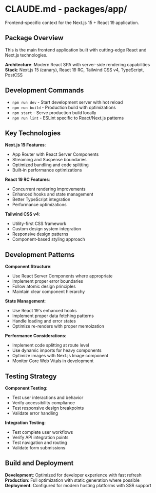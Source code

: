 # CLAUDE.md - packages/app/

Frontend-specific context for the Next.js 15 + React 19 application.

## Package Overview

This is the main frontend application built with cutting-edge React and Next.js technologies.

**Architecture**: Modern React SPA with server-side rendering capabilities
**Stack**: Next.js 15 (canary), React 19 RC, Tailwind CSS v4, TypeScript, PostCSS

## Development Commands

- `npm run dev` - Start development server with hot reload
- `npm run build` - Production build with optimizations
- `npm start` - Serve production build locally
- `npm run lint` - ESLint specific to React/Next.js patterns

## Key Technologies

**Next.js 15 Features**:

- App Router with React Server Components
- Streaming and Suspense boundaries
- Optimized bundling and code splitting
- Built-in performance optimizations

**React 19 RC Features**:

- Concurrent rendering improvements
- Enhanced hooks and state management
- Better TypeScript integration
- Performance optimizations

**Tailwind CSS v4**:

- Utility-first CSS framework
- Custom design system integration
- Responsive design patterns
- Component-based styling approach

## Development Patterns

**Component Structure**:

- Use React Server Components where appropriate
- Implement proper error boundaries
- Follow atomic design principles
- Maintain clear component hierarchy

**State Management**:

- Use React 19's enhanced hooks
- Implement proper data fetching patterns
- Handle loading and error states
- Optimize re-renders with proper memoization

**Performance Considerations**:

- Implement code splitting at route level
- Use dynamic imports for heavy components
- Optimize images with Next.js Image component
- Monitor Core Web Vitals in development

## Testing Strategy

**Component Testing**:

- Test user interactions and behavior
- Verify accessibility compliance
- Test responsive design breakpoints
- Validate error handling

**Integration Testing**:

- Test complete user workflows
- Verify API integration points
- Test navigation and routing
- Validate form submissions

## Build and Deployment

**Development**: Optimized for developer experience with fast refresh
**Production**: Full optimization with static generation where possible
**Deployment**: Configured for modern hosting platforms with SSR support
